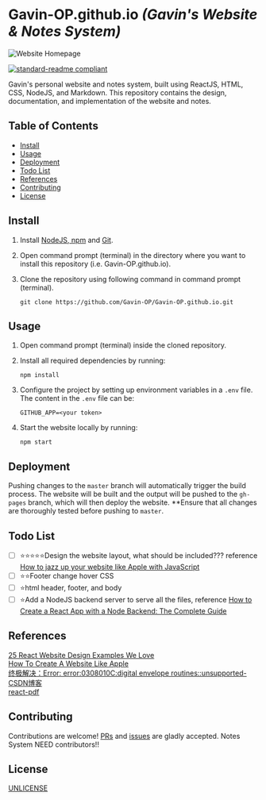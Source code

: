 # Gavin-OP.github.io _(Gavin's Website & Notes System)_ <!-- omit in toc -->

![Website Homepage](https://gavin-op.github.io/image/sample_homepage.png)

[![standard-readme compliant](https://img.shields.io/badge/readme%20style-standard-brightgreen.svg?style=flat-square)](https://github.com/RichardLitt/standard-readme)

Gavin's personal website and notes system, built using ReactJS, HTML, CSS, NodeJS, and Markdown. This repository contains the design, documentation, and implementation of the website and notes.  

## Table of Contents <!-- omit in toc -->

- [Install](#install)
- [Usage](#usage)
- [Deployment](#deployment)  
- [Todo List](#todo-list)
- [References](#references)
- [Contributing](#contributing)
- [License](#license)

## Install  

1. Install [NodeJS, npm](https://nodejs.org/en/download) and [Git](https://git-scm.com/downloads).
2. Open command prompt (terminal) in the directory where you want to install this repository (i.e. Gavin-OP.github.io). 
3. Clone the repository using following command in command prompt (terminal). 

   ```shell
   git clone https://github.com/Gavin-OP/Gavin-OP.github.io.git
   ```

## Usage

1. Open command prompt (terminal) inside the cloned repository. 
2. Install all required dependencies by running:
   
   ```shell
   npm install
   ```

3. Configure the project by setting up environment variables in a `.env` file. The content in the `.env` file can be:
   ```shell
   GITHUB_APP=<your token>
   ```
   
3. Start the website locally by running: 

   ```
   npm start
   ```

## Deployment

Pushing changes to the `master` branch will automatically trigger the build process. The website will be built and the output will be pushed to the `gh-pages` branch, which will then deploy the website. **Ensure that all changes are thoroughly tested before pushing to `master`. 

## Todo List

- [ ] ⭐⭐⭐⭐⭐Design the website layout, what should be included??? reference [How to jazz up your website like Apple with JavaScript](https://medium.com/geekculture/how-to-jazz-up-your-website-like-apple-with-javascript-eed2bf227fec)
- [ ] ⭐⭐Footer change hover CSS
- [ ] ⭐html header, footer, and body
- [ ] ⭐Add a NodeJS backend server to serve all the files, reference [How to Create a React App with a Node Backend: The Complete Guide](https://www.freecodecamp.org/news/how-to-create-a-react-app-with-a-node-backend-the-complete-guide/)

## References

[25 React Website Design Examples We Love](https://blog.hubspot.com/website/react-websites-examples)  
[How To Create A Website Like Apple](https://internetdevels.com/blog/how-to-create-a-website-like-apple)  
[终极解决：Error: error:0308010C:digital envelope routines::unsupported-CSDN博客](https://blog.csdn.net/m0_48300767/article/details/131450325)  
[react-pdf](https://react-pdf.org/)  

## Contributing

Contributions are welcome! [PRs](https://github.com/Gavin-OP/Gavin-OP.github.io/pulls) and [issues](https://github.com/Gavin-OP/Gavin-OP.github.io/issues) are gladly accepted. Notes System NEED contributors!!  

## License  

[UNLICENSE](./LICENSE)
